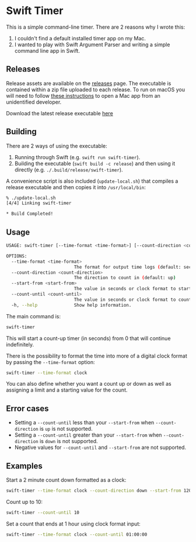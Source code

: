 # Swift Timer
This is a simple command-line timer. There are 2 reasons why I wrote this:
1) I couldn't find a default installed timer app on my Mac.
2) I wanted to play with Swift Argument Parser and writing a simple command line app in Swift.

## Releases
Release assets are available on the [releases](https://github.com/theRealRobG/SwiftTimer/releases) page. The executable is contained within a zip file uploaded to each release. To run on macOS you will need to follow [these instructions](https://support.apple.com/en-gb/guide/mac-help/mh40616/mac) to open a Mac app from an unidentified developer.

Download the latest release executable [here](https://github.com/theRealRobG/SwiftTimer/releases/download/swift-timer.zip)

## Building
There are 2 ways of using the executable:
1) Running through Swift (e.g. `swift run swift-timer`).
2) Building the executable (`swift build -c release`) and then using it directly (e.g. `./.build/release/swift-timer`).

A convenience script is also included (`update-local.sh`) that compiles a release executable and then copies it into `/usr/local/bin`:
```sh
% ./update-local.sh     
[4/4] Linking swift-timer

* Build Completed!
```

## Usage
```sh
USAGE: swift-timer [--time-format <time-format>] [--count-direction <count-direction>] [--start-from <start-from>] [--count-until <count-until>]

OPTIONS:
  --time-format <time-format>
                          The format for output time logs (default: seconds)
  --count-direction <count-direction>
                          The direction to count in (default: up)
  --start-from <start-from>
                          The value in seconds or clock format to start the count from (must be positive) e.g. 90s can be expressed as 90 or 00:01:30 (default: 00:00:00)
  --count-until <count-until>
                          The value in seconds or clock format to count until (must be positive) e.g. 120s can be expressed as 90 or 00:02:00
  -h, --help              Show help information.


```

The main command is:
```sh
swift-timer
```
This will start a count-up timer (in seconds) from 0 that will continue indefinitely.

There is the possibility to format the time into more of a digital clock format by passing the `--time-format` option:
```sh
swift-timer --time-format clock
```

You can also define whether you want a count up or down as well as assigning a limit and a starting value for the count.

## Error cases
- Setting a `--count-until` less than your `--start-from` when `--count-direction` is `up` is not supported.
- Setting a `--count-until` greater than your `--start-from` when `--count-direction` is `down` is not supported.
- Negative values for `--count-until` and `--start-from` are not supported.

## Examples
Start a 2 minute count down formatted as a clock:
```sh
swift-timer --time-format clock --count-direction down --start-from 120
```

Count up to 10:
```sh
swift-timer --count-until 10
```

Set a count that ends at 1 hour using clock format input:
```sh
swift-timer --time-format clock --count-until 01:00:00
```
